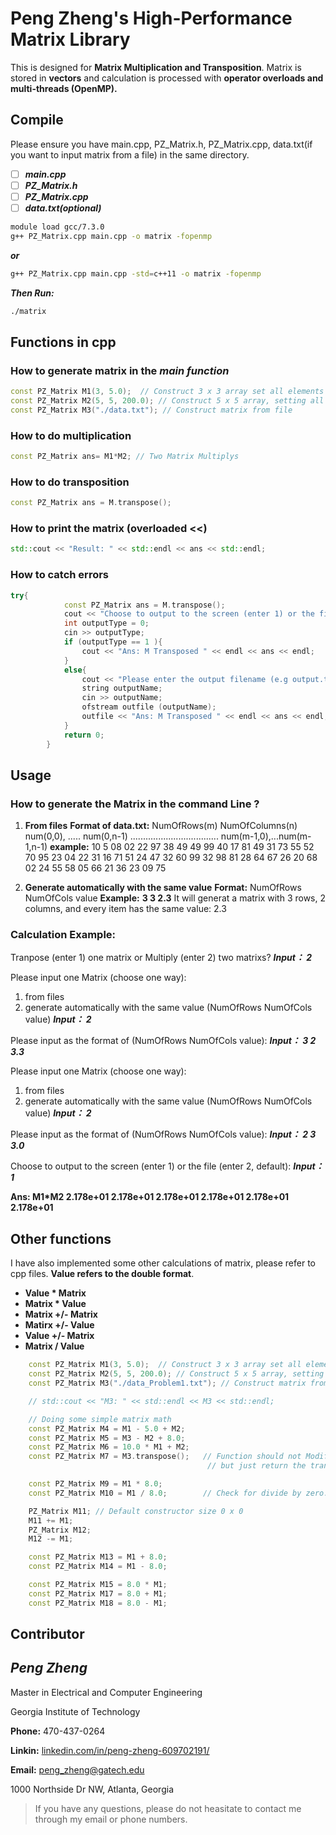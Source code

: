 ﻿# Peng Zheng's High-Performance Matrix Library

This is designed for **Matrix Multiplication and Transposition**. Matrix is stored in **vectors** and calculation is processed with **operator overloads and multi-threads (OpenMP).**


## Compile

Please ensure you have main.cpp, PZ_Matrix.h, PZ_Matrix.cpp, data.txt(if you want to input matrix from a file) in the same directory.

 - [ ] ***main.cpp***
 - [ ] ***PZ_Matrix.h***
 - [ ] ***PZ_Matrix.cpp***
 - [ ] ***data.txt(optional)***

```bash
module load gcc/7.3.0
g++ PZ_Matrix.cpp main.cpp -o matrix -fopenmp
```
***or***

```bash
g++ PZ_Matrix.cpp main.cpp -std=c++11 -o matrix -fopenmp
```
***Then Run:***
```bash
./matrix
```

## Functions in cpp

### How to generate matrix in the *main function*

```C++
const PZ_Matrix M1(3, 5.0);  // Construct 3 x 3 array set all elements to 5.0
const PZ_Matrix M2(5, 5, 200.0); // Construct 5 x 5 array, setting all element to 200.0
const PZ_Matrix M3("./data.txt"); // Construct matrix from file
```
### How to do multiplication
```C++
const PZ_Matrix ans= M1*M2; // Two Matrix Multiplys
```
### How to do **transposition**
```C++
const PZ_Matrix ans = M.transpose();
```
### How to print the matrix (overloaded <<)
```C++
std::cout << "Result: " << std::endl << ans << std::endl;
```
### How to catch errors 
```C++
try{
			const PZ_Matrix ans = M.transpose();
			cout << "Choose to output to the screen (enter 1) or the file (enter 2, default):" << endl;
			int outputType = 0;
			cin >> outputType;
			if (outputType == 1 ){
				cout << "Ans: M Transposed " << endl << ans << endl;
			}
			else{
				cout << "Please enter the output filename (e.g output.txt):"<< endl;
				string outputName;
				cin >> outputName;
				ofstream outfile (outputName);
				outfile << "Ans: M Transposed " << endl << ans << endl;
			}
			return 0;
		}
```
## Usage

 ### How to generate the Matrix in the command Line ?
 
 1. **From files**
 **Format of data.txt:**
 NumOfRows(m) NumOfColumns(n)
 num(0,0), ..... num(0,n-1)
 ...................................
 num(m-1,0),...num(m-1,n-1)
**example:**
 10 5
08 02 22 97 38
49 49 99 40 17
81 49 31 73 55
52 70 95 23 04
22 31 16 71 51
24 47 32 60 99
32 98 81 28 64
67 26 20 68 02
24 55 58 05 66
21 36 23 09 75

 2. **Generate automatically with the same value** 
 **Format:** NumOfRows NumOfCols value
 **Example:** **3 3 2.3**
 It will generat a matrix with 3 rows, 2 columns, and every   	item has the same value: 2.3


### Calculation Example:

Tranpose (enter 1) one matrix or Multiply (enter 2) two matrixs?
***Input： 2***

Please input one Matrix (choose one way):
1. from files
2. generate automatically with the same value (NumOfRows NumOfCols value)
***Input： 2***

Please input as the format of (NumOfRows NumOfCols value):
***Input： 3 2 3.3***

Please input one Matrix (choose one way):
1. from files
2. generate automatically with the same value (NumOfRows NumOfCols value)
***Input： 2***

Please input as the format of (NumOfRows NumOfCols value):
***Input： 2 3 3.0***

Choose to output to the screen (enter 1) or the file (enter 2, default):
***Input： 1***

**Ans: M1*M2
   2.178e+01   2.178e+01   2.178e+01
   2.178e+01   2.178e+01   2.178e+01**

## Other functions

I have also implemented some other calculations of matrix, please refer to cpp files. **Value refers to the double format**.

 - **Value * Matrix**
 - **Matrix * Value**
 - **Matrix +/- Matrix**
 - **Matirx +/- Value**
 - **Value +/- Matrix**
 - **Matrix / Value**

```C++
	const PZ_Matrix M1(3, 5.0);  // Construct 3 x 3 array set all elements to 5.0
	const PZ_Matrix M2(5, 5, 200.0); // Construct 5 x 5 array, setting all element to 200.0
	const PZ_Matrix M3("./data_Problem1.txt"); // Construct matrix from file

	// std::cout << "M3: " << std::endl << M3 << std::endl;

	// Doing some simple matrix math
	const PZ_Matrix M4 = M1 - 5.0 + M2;
	const PZ_Matrix M5 = M3 - M2 + 8.0;
	const PZ_Matrix M6 = 10.0 * M1 + M2;
	const PZ_Matrix M7 = M3.transpose();   // Function should not Modify M3 directly
											// but just return the transpose of the matrix

	const PZ_Matrix M9 = M1 * 8.0;
	const PZ_Matrix M10 = M1 / 8.0;        // Check for divide by zero. Set all elements equal 0 for that case

	PZ_Matrix M11; // Default constructor size 0 x 0
	M11 += M1;
	PZ_Matrix M12;
	M12 -= M1;

	const PZ_Matrix M13 = M1 + 8.0;
	const PZ_Matrix M14 = M1 - 8.0;

	const PZ_Matrix M15 = 8.0 * M1;
	const PZ_Matrix M17 = 8.0 + M1;
	const PZ_Matrix M18 = 8.0 - M1;


```

## Contributor

## ***Peng Zheng***

Master in Electrical and Computer Engineering

Georgia Institute of Technology


**Phone:**  470-437-0264

**Linkin:**  [linkedin.com/in/peng-zheng-609702191/](https://www.linkedin.com/in/peng-zheng-609702191/)

**Email:**  peng_zheng@gatech.edu

1000 Northside Dr NW, Atlanta, Georgia


> If you have any questions, please do not heasitate to contact me through my email or phone numbers.

